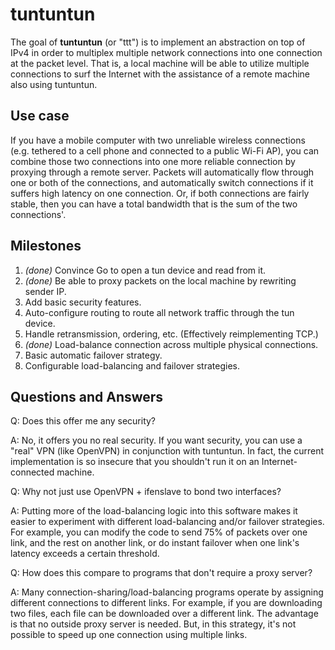 tuntuntun
=========

The goal of **tuntuntun** (or "ttt") is to implement an
abstraction on top of IPv4 in order to multiplex multiple network
connections into one connection at the packet level. That is, a local
machine will be able to utilize multiple connections to surf the Internet with
the assistance of a remote machine also using tuntuntun.

Use case
--------

If you have a mobile computer with two unreliable wireless connections (e.g.
tethered to a cell phone and connected to a public Wi-Fi AP), you can combine
those two connections into one more reliable connection by proxying through a
remote server. Packets will automatically flow through one or both of the
connections, and automatically switch connections if it suffers high latency
on one connection. Or, if both connections are fairly stable, then you can
have a total bandwidth that is the sum of the two connections'.

Milestones
----------

1. *(done)* Convince Go to open a tun device and read from it.
2. *(done)* Be able to proxy packets on the local machine by rewriting sender IP.
3. Add basic security features.
4. Auto-configure routing to route all network traffic through the tun device.
5. Handle retransmission, ordering, etc. (Effectively reimplementing TCP.)
6. *(done)* Load-balance connection across multiple physical connections.
7. Basic automatic failover strategy.
8. Configurable load-balancing and failover strategies.


Questions and Answers
---------------------

Q: Does this offer me any security?

A: No, it offers you no real security. If you want security, you can use a
"real" VPN (like OpenVPN) in conjunction with tuntuntun. In fact, the current
implementation is so insecure that you shouldn't run it on an
Internet-connected machine.

Q: Why not just use OpenVPN + ifenslave to bond two interfaces?

A: Putting more of the load-balancing logic into this software makes it easier
to experiment with different load-balancing and/or failover strategies. For
example, you can modify the code to send 75% of packets over one link, and the
rest on another link, or do instant failover when one link's latency exceeds a
certain threshold.

Q: How does this compare to programs that don't require a proxy server?

A: Many connection-sharing/load-balancing programs operate by assigning
different connections to different links. For example, if you are downloading
two files, each file can be downloaded over a different link. The advantage is
that no outside proxy server is needed. But, in this strategy, it's not possible
to speed up one connection using multiple links.
